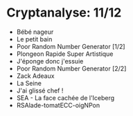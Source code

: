 # Cryptanalyse: 11/12

- Bébé nageur
- Le petit bain
- Poor Random Number Generator [1/2]
- Plongeon Rapide Super Artistique
- J'éponge donc j'essuie
- Poor Random Number Generator [2/2]
- Zack Adeaux
- La Seine
- J'ai glissé chef !
- SEA - La face cachée de l'Iceberg
- RSAlade-tomatECC-oigNPon